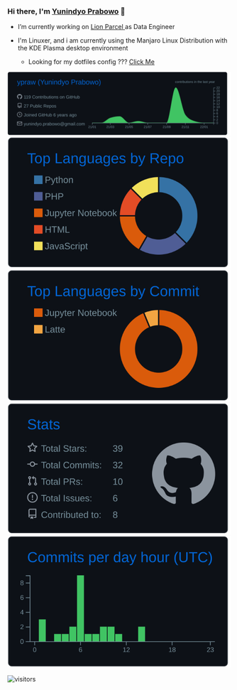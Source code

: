 
### Hi there, I'm [Yunindyo Prabowo](https://ypraw.github.io) 👋

- I’m currently working on [Lion Parcel ](https://lionparcel.com/) as Data Engineer

- I'm Linuxer, and i am currently using the Manjaro Linux Distribution with the KDE Plasma desktop environment
  - Looking for my dotfiles config ??? [Click Me](https://github.com/ypraw/configDotfiles)



[![](https://raw.githubusercontent.com/ypraw/ypraw/main/profile-summary-card-output/github_dark/0-profile-details.svg)](https://github.com/ypraw) [![](https://raw.githubusercontent.com/ypraw/ypraw/main/profile-summary-card-output/github_dark/1-repos-per-language.svg)](https://github.com/ypraw) [![](https://raw.githubusercontent.com/ypraw/ypraw/main/profile-summary-card-output/github_dark/2-most-commit-language.svg)](https://github.com/ypraw) [![](https://raw.githubusercontent.com/ypraw/ypraw/main/profile-summary-card-output/github_dark/3-stats.svg)](https://github.com/ypraw)[![](https://raw.githubusercontent.com/ypraw/ypraw/main/profile-summary-card-output/github_dark/4-productive-time.svg)](https://github.com/ypraw)

![visitors](https://visitor-badge.glitch.me/badge?page_id=ypraw.visitor-badge)
